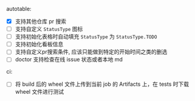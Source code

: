 autotable:
 - [x] 支持其他仓库 pr 搜索
 - [ ] 支持自定义 `StatusType` 图标
 - [ ] 支持初始化表格时自动填充 `StatusType` 为 `StatusType.TODO`
 - [ ] 支持初始化看板信息
 - [ ] 支持自定义pr搜索条件, 应该只能做到特定的开始时间之类的删选
 - [ ] doctor 支持检查在线 issue 状态或者本地 md

ci:
 - [ ] 将 build 后的 wheel 文件上传到当前 job 的 Artifacts 上，在 tests 时下载 wheel 文件进行测试